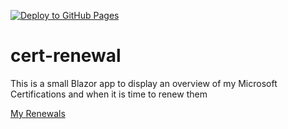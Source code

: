 [![Deploy to GitHub Pages](https://github.com/sujithq/cert-renewal/actions/workflows/main.yml/badge.svg)](https://github.com/sujithq/cert-renewal/actions/workflows/main.yml)
# cert-renewal

This is a small Blazor app to display an overview of my Microsoft Certifications and when it is time to renew them

[My Renewals](https://sujithq.github.io/cert-renewal/)
